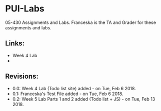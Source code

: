 # PUI-Labs

05-430 Assignments and Labs. Franceska is the TA and Grader for these assignments and labs.

Links:
-----
- Week 4 Lab
- 

Revisions:
----------
- 0.0: Week 4 Lab (Todo list site) added - on Tue, Feb 6 2018.
- 0.1: Franceska's Test File added - on Tue, Feb 6 2018.
- 0.2: Week 5 Lab Parts 1 and 2 added (Todo list + JS) - on Tue, Feb 13 2018.
